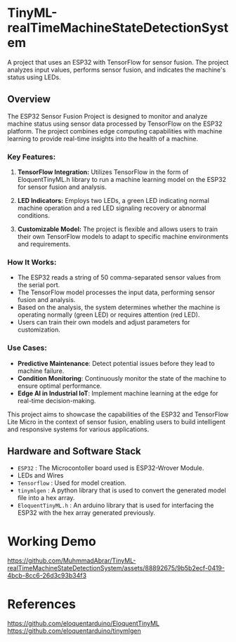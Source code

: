 # TinyML-realTimeMachineStateDetectionSystem
 A project that uses an ESP32 with TensorFlow for sensor fusion. The project analyzes input values, performs sensor fusion, and indicates the machine's status using LEDs.

## Overview

The ESP32 Sensor Fusion Project is designed to monitor and analyze machine status using sensor data processed by TensorFlow on the ESP32 platform. The project combines edge computing capabilities with machine learning to provide real-time insights into the health of a machine.

### Key Features:

1. **TensorFlow Integration:** Utilizes TensorFlow in the form of EloquentTinyML.h library to run a machine learning model on the ESP32 for sensor fusion and analysis.

2. **LED Indicators:** Employs two LEDs, a green LED indicating normal machine operation and a red LED signaling recovery or abnormal conditions.

3. **Customizable Model:** The project is flexible and allows users to train their own TensorFlow models to adapt to specific machine environments and requirements.

### How It Works:

- The ESP32 reads a string of 50 comma-separated sensor values from the serial port.
- The TensorFlow model processes the input data, performing sensor fusion and analysis.
- Based on the analysis, the system determines whether the machine is operating normally (green LED) or requires attention (red LED).
- Users can train their own models and adjust parameters for customization.

### Use Cases:

- **Predictive Maintenance**: Detect potential issues before they lead to machine failure.
- **Condition Monitoring**: Continuously monitor the state of the machine to ensure optimal performance.
- **Edge AI in Industrial IoT**: Implement machine learning at the edge for real-time decision-making.

This project aims to showcase the capabilities of the ESP32 and TensorFlow Lite Micro in the context of sensor fusion, enabling users to build intelligent and responsive systems for various applications.

## Hardware and Software Stack

- `ESP32` : The Microcontoller board used is ESP32-Wrover Module.
- LEDs and Wires
- `Tensorflow` : Used for model creation.
- `tinymlgen` : A python library that is used to convert the generated model file into a hex array.
- `EloquentTinyML.h` : An arduino library that is used for interfacing the ESP32 with the hex array generated previously.


# Working Demo
https://github.com/MuhmmadAbrar/TinyML-realTimeMachineStateDetectionSystem/assets/88892675/9b5b2ecf-0419-4bcb-8cc6-26d3c93b34f3

# References
https://github.com/eloquentarduino/EloquentTinyML
https://github.com/eloquentarduino/tinymlgen